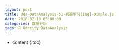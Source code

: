 ```yaml
---
layout: post
title: Uda-DataAnalysis-51-机器学习[ing]-Dimple.js
date: 2018-02-18 05:00:00
categories: 数据分析
tags: R Udacity DataAnalysis 
---
```

* content
{:toc}